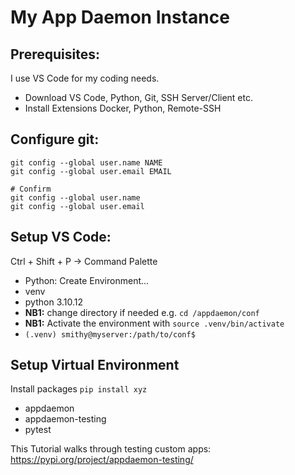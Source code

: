 # My App Daemon Instance

## Prerequisites:

I use VS Code for my coding needs. 

- Download VS Code, Python, Git, SSH Server/Client etc.
- Install Extensions Docker, Python, Remote-SSH

## Configure git:

```
git config --global user.name NAME
git config --global user.email EMAIL

# Confirm
git config --global user.name
git config --global user.email
```

## Setup VS Code:

Ctrl + Shift + P -> Command Palette
- Python: Create Environment...
- venv
- python 3.10.12
- **NB1:** change directory if needed e.g. `cd /appdaemon/conf`
- **NB1:** Activate the environment with `source .venv/bin/activate`
- `(.venv) smithy@myserver:/path/to/conf$`

## Setup Virtual Environment

Install packages `pip install xyz`
- appdaemon
- appdaemon-testing
- pytest

This Tutorial walks through testing custom apps:
https://pypi.org/project/appdaemon-testing/
